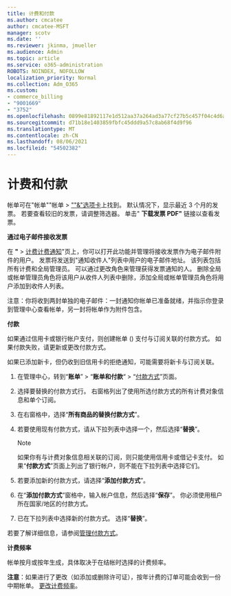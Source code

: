 ```yaml
---
title: 计费和付款
ms.author: cmcatee
author: cmcatee-MSFT
manager: scotv
ms.date: ''
ms.reviewer: jkinma, jmueller
ms.audience: Admin
ms.topic: article
ms.service: o365-administration
ROBOTS: NOINDEX, NOFOLLOW
localization_priority: Normal
ms.collection: Adm_O365
ms.custom:
- commerce_billing
- "9001669"
- "3752"
ms.openlocfilehash: 0899e81892117e1d512aa37a264ad3a77cf27b5c457f04c4d6a8d56753300543
ms.sourcegitcommit: d71b18e1403859fbfc45ddd9a57c8ab68f4d9f96
ms.translationtype: MT
ms.contentlocale: zh-CN
ms.lasthandoff: 08/06/2021
ms.locfileid: "54502382"
---
```

# <a name="billing-and-payment"></a>计费和付款

帐单可在"帐单""帐单  >  [""&"选项卡](https://go.microsoft.com/fwlink/p/?linkid=848039)上找到。 默认情况下，显示最近 3 个月的发票。  若要查看较旧的发票，请调整筛选器。  单击" **下载发票 PDF"** 链接以查看发票。

**通过电子邮件接收发票**

在 **"**  >  [计费计费通知](https://go.microsoft.com/fwlink/p/?linkid=853212)"页上，你可以打开此功能并管理将接收发票作为电子邮件附件的用户。 发票将发送到"通知收件人"列表中用户的电子邮件地址。 该列表包括所有计费和全局管理员。  可以通过更改角色来管理获得发票通知的人。  删除全局或帐单管理员角色将该用户从收件人列表中删除，添加全局或帐单管理员角色将用户添加到收件人列表。

注意：你将收到两封单独的电子邮件：一封通知你帐单已准备就绪，并指示你登录到管理中心查看帐单，另一封将帐单作为附件包含。

**付款**

如果通过信用卡或银行帐户支付，则创建帐单 () 支付与订阅关联的付款方式。 如果付款失败，请更新或更改付款方式。

如果已添加新卡，但仍收到旧信用卡的拒绝通知，可能需要将新卡与订阅关联。

1. 在管理中心，转到“**账单**” > “**账单和付款**“ > “[付款方式](https://go.microsoft.com/fwlink/p/?linkid=2018806)”页面。

2. 选择要替换的付款方式行。 右窗格列出了使用所选付款方式的所有计费对象信息和单个订阅。

3. 在右窗格中，选择“**所有商品的替换付款方式**”。

4. 若要使用现有付款方式，请从下拉列表中选择一个，然后选择“**替换**”。

    > [!NOTE]
    > 如果你有与计费对象信息相关联的订阅，则只能使用信用卡或借记卡支付。 如果“**付款方式**”页面上列出了银行帐户，则不能在下拉列表中选择它们。

5. 若要添加新的付款方式，请选择“**添加付款方式**”。

6. 在“**添加付款方式**”窗格中，输入帐户信息，然后选择“**保存**”。 你必须使用租户所在国家/地区的付款方式。

7. 已在下拉列表中选择新的付款方式。 选择“**替换**”。

若要了解详细信息，请参阅[管理付款方式](/microsoft-365/commerce/billing-and-payments/manage-payment-methods)。

**计费频率**

帐单按月或按年生成，具体取决于在结帐时选择的计费频率。  

**注意**：如果进行了更改（如添加或删除许可证），按年计费的订单可能会收到一份中期帐单。 [更改计费频率](/microsoft-365/commerce/billing-and-payments/change-payment-frequency)。
